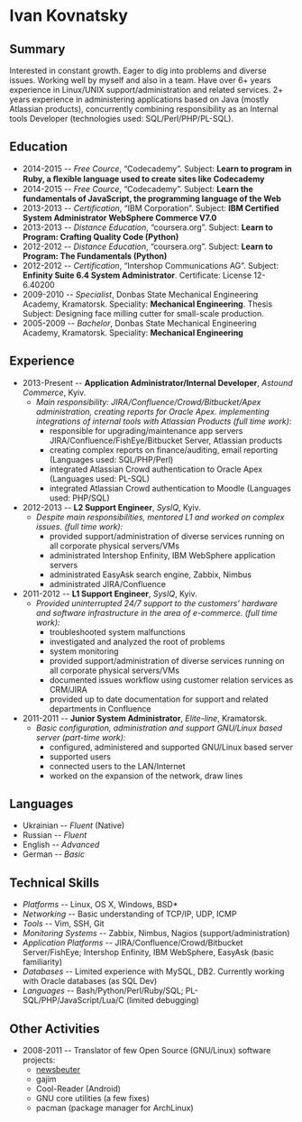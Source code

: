 # Ivan Kovnatsky

## Summary
Interested in constant growth. Eager to dig into problems and diverse issues.
Working well by myself and also in a team. Have over 6+ years experience in
Linux/UNIX support/administration and related services. 2+ years experience in
administering applications based on Java (mostly Atlassian products),
concurrently combining responsibility as an Internal tools Developer
(technologies used: SQL/Perl/PHP/PL-SQL).

## Education
* 2014-2015 -- _Free Cource_, “Codecademy”. Subject: **Learn to program in Ruby, a ﬂexible language used to create sites like Codecademy**
* 2014-2015 -- _Free Cource_, “Codecademy”. Subject: **Learn the fundamentals of JavaScript, the programming language of the Web**
* 2013-2013 -- _Certification_, “IBM Corporation”. Subject: **IBM Certified System Administrator WebSphere Commerce V7.0**
* 2013-2013 -- _Distance Education_, “coursera.org”. Subject: **Learn to Program: Crafting Quality Code (Python)**
* 2012-2012 -- _Distance Education_, “coursera.org”. Subject: **Learn to Program: The Fundamentals (Python)**
* 2012-2012 -- _Certification_, “Intershop Communications AG”. Subject: **Enfinity Suite 6.4 System Administrator**. Certificate: License 12-6.40200
* 2009-2010 -- _Specialist_, Donbas State Mechanical Engineering Academy, Kramatorsk. Speciality: **Mechanical Engineering**. Thesis Subject: Designing face milling cutter for small-scale production.
* 2005-2009 -- _Bachelor_, Donbas State Mechanical Engineering Academy, Kramatorsk. Speciality: **Mechanical Engineering**

## Experience
* 2013-Present -- **Application Administrator/Internal Developer**, _Astound Commerce_, Kyiv.
  * _Main responsibility: JIRA/Confluence/Crowd/Bitbucket/Apex administration, creating reports for Oracle Apex. implementing integrations of internal tools with Atlassian Products (full time work):_
    * responsible for upgrading/maintenance app servers JIRA/Confluence/FishEye/Bitbucket Server, Atlassian products
    * creating complex reports on finance/auditing, email reporting (Languages used: SQL/PHP/Perl)
    * integrated Atlassian Crowd authentication to Oracle Apex (Languages used: PL-SQL)
    * integrated Atlassian Crowd authentication to Moodle (Languages used: PHP/SQL)
* 2012-2013 -- **L2 Support Engineer**, _SysIQ_, Kyiv.
  * _Despite main responsibilities, mentored L1 and worked on complex issues. (full time work):_
    * provided support/administration of diverse services running on all corporate physical servers/VMs
    * administrated Intershop Enfinity, IBM WebSphere application servers
    * administrated EasyAsk search engine, Zabbix, Nimbus
    * administrated JIRA/Confluence
* 2011-2012 -- **L1 Support Engineer**, _SysIQ_, Kyiv.
  * _Provided uninterrupted 24/7 support to the customers’ hardware and software infrastructure in the area of e-commerce. (full time work):_
    * troubleshooted system malfunctions
    * investigated and analyzed the root of problems
    * system monitoring
    * provided support/administration of diverse services running on all corporate physical servers/VMs
    * documented issues workflow using customer relation services as CRM/JIRA
    * provided up to date documentation for support and related departments in Confluence
* 2011-2011 -- **Junior System Administrator**, _Elite-line_, Kramatorsk.
  * _Basic configuration, administration and support GNU/Linux based server (part-time work):_
    * configured, administered and supported GNU/Linux based server
    * supported users
    * connected users to the LAN/Internet
    * worked on the expansion of the network, draw lines

## Languages
* Ukrainian -- _Fluent_ (Native)
* Russian -- _Fluent_
* English -- _Advanced_
* German -- _Basic_

## Technical Skills
* _Platforms_ -- Linux, OS X, Windows, BSD*
* _Networking_ -- Basic understanding of TCP/IP, UDP, ICMP
* _Tools_ -- Vim, SSH, Git
* _Monitoring Systems_ -- Zabbix, Nimbus, Nagios (support/administration)
* _Application Platforms_ -- JIRA/Confluence/Crowd/Bitbucket Server/FishEye; Intershop Enfinity, IBM WebSphere, EasyAsk (basic familiarity)
* _Databases_ -- Limited experience with MySQL, DB2. Currently working with Oracle databases (as SQL Dev)
* _Languages_ -- Bash/Python/Perl/Ruby/SQL; PL-SQL/PHP/JavaScript/Lua/C (limited debugging)

## Other Activities
* 2008-2011 -- Translator of few Open Source (GNU/Linux) software projects:
  * [newsbeuter](https://github.com/akrennmair/newsbeuter)
  * gajim
  * Cool-Reader (Android)
  * GNU core utilities (a few fixes)
  * pacman (package manager for ArchLinux)
